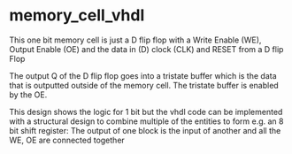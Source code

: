 # memory_cell_vhdl

This one bit memory cell is just a D flip flop with a Write Enable (WE), Output Enable (OE) and the data in (D) clock (CLK) and RESET from a D flip Flop

The output Q of the D flip flop goes into a tristate buffer which is the data that is outputted outside of the memory cell. The tristate buffer is enabled by the OE.


This design shows the logic for 1 bit but the vhdl code can be implemented with a structural design to combine multiple of the entities to form e.g. an 8 bit shift register: The output of one block is the input of another and all the WE, OE are connected together
